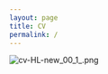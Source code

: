 ```yaml
---
layout: page
title: CV
permalink: /
---
```


![cv-HL-new_00_1_.png](https://s2.loli.net/2023/10/24/3PlTbDK5k4G7tyV.png)
